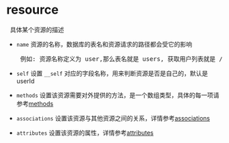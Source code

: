 # resource
<pre> 具体某个资源的描述</pre>

* `name` 资源的名称，数据库的表名和资源请求的路径都会受它的影响
  <pre> 例如: 资源名称定义为 user,那么表名就是 users, 获取用户列表就是 /users, 获取某个用户就是 /users/:id</pre>

* `self` 设置 `__self` 对应的字段名称，用来判断资源是否是自己的，默认是 userId
* `methods` 设置该资源需要对外提供的方法，是一个数组类型，具体的每一项请参考[methods](/docs/resource/methods.md)

* `associations` 设置该资源与其他资源之间的关系，详情参考[associations](/docs/resource/associations.md)
* `attributes` 设置该资源的属性，详情参考[attributes](/docs/resource/attributes.md)

